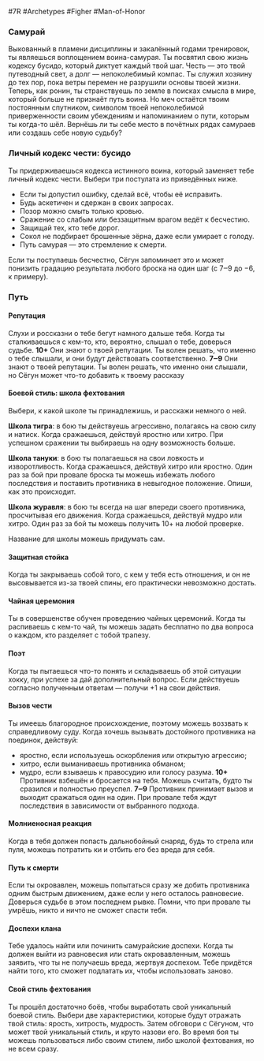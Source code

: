 #7R #Archetypes #Figher #Man-of-Honor

### Самурай
Выкованный в пламени дисциплины и закалённый годами тренировок, ты являешься воплощением воина-самурая. Ты посвятил свою жизнь кодексу бусидо, который диктует каждый твой шаг. Честь — это твой путеводный свет, а долг — непоколебимый компас. Ты служил хозяину до тех пор, пока ветры перемен не разрушили основы твоей жизни. Теперь, как ронин, ты странствуешь по земле в поисках смысла в мире, который больше не признаёт путь воина. Но меч остаётся твоим постоянным спутником, символом твоей непоколебимой приверженности своим убеждениям и напоминанием о пути, которым ты когда-то шёл. Вернёшь ли ты себе место в почётных рядах самураев или создашь себе новую судьбу?

### Личный кодекс чести: бусидо
Ты придерживаешься кодекса истинного воина, который заменяет тебе личный кодекс чести.
Выбери три постулата из приведённых ниже. 
- Если ты допустил ошибку, сделай всё, чтобы её исправить. 
- Будь аскетичен и сдержан в своих запросах. 
- Позор можно смыть только кровью. 
- Сражение со слабым или беззащитным врагом ведёт к бесчестию. 
- Защищай тех, кто тебе дорог.
- Сокол не подбирает брошенные зёрна, даже если умирает с голоду. 
- Путь самурая — это стремление к смерти. 

Если ты поступаешь бесчестно, Сёгун запоминает это и может понизить градацию результата любого броска на один шаг (с 7‒9 до −6, к примеру).

### Путь
#### Репутация
Слухи и россказни о тебе бегут намного дальше тебя. Когда ты сталкиваешься с кем-то, кто, вероятно, слышал о тебе, доверься судьбе. 
**10+** Они знают о твоей репутации. Ты волен решать, что именно о тебе слышали, и они будут действовать соответственно. 
**7‒9** Они знают о твоей репутации. Ты волен решать, что именно они слышали, но Сёгун может что-то добавить к твоему рассказу 

#### Боевой стиль: школа фехтования
Выбери, к какой школе ты принадлежишь, и расскажи немного о ней. 

**Школа тигра**: в бою ты действуешь агрессивно, полагаясь на свою силу и натиск. Когда сражаешься, действуй яростно или хитро. При успешном сражении ты выбираешь на одну возможность больше. 

**Школа тануки**: в бою ты полагаешься на свои ловкость и изворотливость. Когда сражаешься, действуй хитро или яростно. Один раз за бой при провале броска ты можешь избежать любого последствия и поставить противника в невыгодное положение. Опиши, как это происходит. 

**Школа журавля**: в бою ты всегда на шаг впереди своего противника, просчитывая его движения. Когда сражаешься, действуй мудро или хитро. Один раз за бой ты можешь получить 10+ на любой проверке. 

Название для школы можешь придумать сам. 

#### Защитная стойка 
Когда ты закрываешь собой того, с кем у тебя есть отношения, и он не высовывается из-за твоей спины, его практически невозможно достать. 

#### Чайная церемония 
Ты в совершенстве обучен проведению чайных церемоний. Когда ты распиваешь с кем-то чай, ты можешь задать бесплатно по два вопроса о каждом, кто разделяет с тобой трапезу. 

#### Поэт 
Когда ты пытаешься что-то понять и складываешь об этой ситуации хокку, при успехе за дай дополнительный вопрос. Если действуешь согласно полученным ответам — получи +1 на свои действия. 

#### Вызов чести 
Ты имеешь благородное происхождение, поэтому можешь воззвать к справедливому суду. Когда хочешь вызывать достойного противника на поединок, действуй:
- яростно, если используешь оскорбления или открытую агрессию;
- хитро, если выманиваешь противника обманом;
- мудро, если взываешь к правосудию или голосу разума. 
**10+** Противник взбешён и бросается на тебя. Можешь считать, будто ты сразился и полностью преуспел. 
**7‒9** Противник принимает вызов и выходит сражаться один на один. 
При провале тебя ждут последствия в зависимости от выбранного подхода. 

#### Молниеносная реакция 
Когда в тебя должен попасть дальнобойный снаряд, будь то стрела или пуля, можешь потратить ки и отбить его без вреда для себя. 

#### Путь к смерти 
Если ты окровавлен, можешь попытаться сразу же добить противника одним быстрым движением, даже если у него осталось равновесие. Доверься судьбе в этом последнем рывке. Помни, что при провале ты умрёшь, никто и ничто не сможет спасти тебя. 

#### Доспехи клана 
Тебе удалось найти или починить самурайские доспехи. Когда ты должен выйти из равновесия или стать окровавленным, можешь заявить, что ты не получаешь вреда, жертвуя доспехом. Тебе придётся найти того, кто сможет подлатать их, чтобы использовать заново. 

#### Свой стиль фехтования 
Ты прошёл достаточно боёв, чтобы выработать свой уникальный боевой стиль. Выбери две характеристики, которые будут отражать твой стиль: ярость, хитрость, мудрость. Затем обговори с Сёгуном, что может твой уникальный стиль, и круто назови его. Во время боя ты можешь пользоваться либо своим стилем, либо школой фехтования, но не всем сразу.